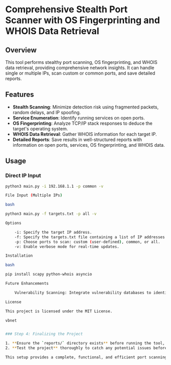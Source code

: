 # Comprehensive Stealth Port Scanner with OS Fingerprinting and WHOIS Data Retrieval

## Overview

This tool performs stealthy port scanning, OS fingerprinting, and WHOIS data retrieval, providing comprehensive network insights. It can handle single or multiple IPs, scan custom or common ports, and save detailed reports.

## Features

- **Stealth Scanning**: Minimize detection risk using fragmented packets, random delays, and IP spoofing.
- **Service Enumeration**: Identify running services on open ports.
- **OS Fingerprinting**: Analyze TCP/IP stack responses to deduce the target's operating system.
- **WHOIS Data Retrieval**: Gather WHOIS information for each target IP.
- **Detailed Reports**: Save results in well-structured reports with information on open ports, services, OS fingerprinting, and WHOIS data.

## Usage

### Direct IP Input

```bash
python3 main.py -i 192.168.1.1 -p common -v

File Input (Multiple IPs)

bash

python3 main.py -f targets.txt -p all -v

Options

    -i: Specify the target IP address.
    -f: Specify the targets.txt file containing a list of IP addresses.
    -p: Choose ports to scan: custom (user-defined), common, or all.
    -v: Enable verbose mode for real-time updates.

Installation

bash

pip install scapy python-whois asyncio

Future Enhancements

    Vulnerability Scanning: Integrate vulnerability databases to identify potential security risks.

License

This project is licensed under the MIT License.

vbnet


### Step 4: Finalizing the Project

1. **Ensure the `reports/` directory exists** before running the tool, as it’s where the reports will be saved.
2. **Test the project** thoroughly to catch any potential issues before deployment.

This setup provides a complete, functional, and efficient port scanning tool with service enumeration, detailed reporting, and robust error handling.

